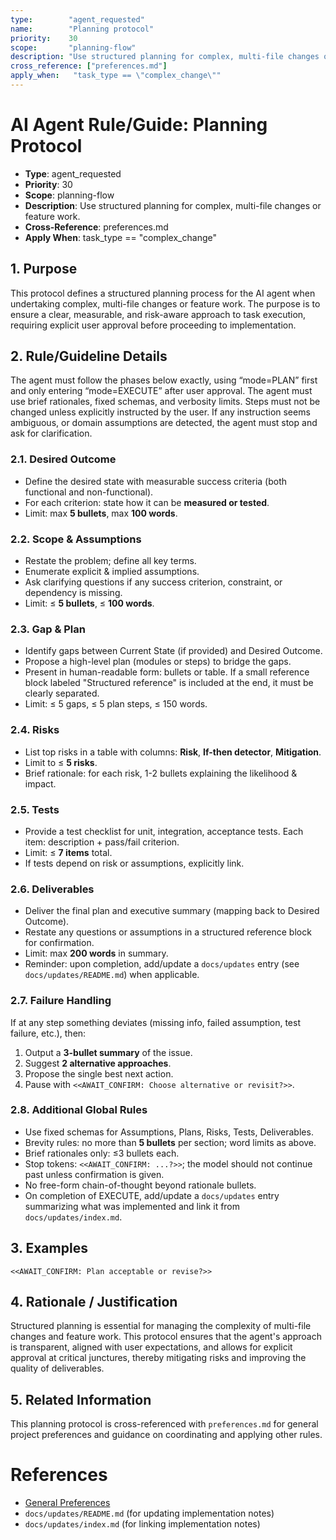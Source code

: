 ```yaml
---
type:        "agent_requested"
name:        "Planning protocol"
priority:    30
scope:       "planning-flow"
description: "Use structured planning for complex, multi-file changes or feature work."
cross_reference: ["preferences.md"]
apply_when:   "task_type == \"complex_change\""
---
```


# AI Agent Rule/Guide: Planning Protocol

- **Type**: agent_requested
- **Priority**: 30
- **Scope**: planning-flow
- **Description**: Use structured planning for complex, multi-file changes or feature work.
- **Cross-Reference**: preferences.md
- **Apply When**: task_type == "complex_change"

## 1. Purpose

This protocol defines a structured planning process for the AI agent when undertaking complex, multi-file changes or feature work. The purpose is to ensure a clear, measurable, and risk-aware approach to task execution, requiring explicit user approval before proceeding to implementation.

## 2. Rule/Guideline Details

The agent must follow the phases below exactly, using “mode=PLAN” first and only entering “mode=EXECUTE” after user approval. The agent must use brief rationales, fixed schemas, and verbosity limits. Steps must not be changed unless explicitly instructed by the user. If any instruction seems ambiguous, or domain assumptions are detected, the agent must stop and ask for clarification.

### 2.1. Desired Outcome

-   Define the desired state with measurable success criteria (both functional and non-functional).
-   For each criterion: state how it can be **measured or tested**.
-   Limit: max **5 bullets**, max **100 words**.

### 2.2. Scope & Assumptions

-   Restate the problem; define all key terms.
-   Enumerate explicit & implied assumptions.
-   Ask clarifying questions if any success criterion, constraint, or dependency is missing.
-   Limit: ≤ **5 bullets**, ≤ **100 words**.

### 2.3. Gap & Plan

-   Identify gaps between Current State (if provided) and Desired Outcome.
-   Propose a high-level plan (modules or steps) to bridge the gaps.
-   Present in human-readable form: bullets or table. If a small reference block labeled "Structured reference" is included at the end, it must be clearly separated.
-   Limit: ≤ 5 gaps, ≤ 5 plan steps, ≤ 150 words.

### 2.4. Risks

-   List top risks in a table with columns: **Risk**, **If-then detector**, **Mitigation**.
-   Limit to ≤ **5 risks**.
-   Brief rationale: for each risk, 1-2 bullets explaining the likelihood & impact.

### 2.5. Tests

-   Provide a test checklist for unit, integration, acceptance tests. Each item: description + pass/fail criterion.
-   Limit: ≤ **7 items** total.
-   If tests depend on risk or assumptions, explicitly link.

### 2.6. Deliverables

-   Deliver the final plan and executive summary (mapping back to Desired Outcome).
-   Restate any questions or assumptions in a structured reference block for confirmation.
-   Limit: max **200 words** in summary.
-   Reminder: upon completion, add/update a `docs/updates` entry (see `docs/updates/README.md`) when applicable.

### 2.7. Failure Handling

If at any step something deviates (missing info, failed assumption, test failure, etc.), then:

1.  Output a **3-bullet summary** of the issue.
2.  Suggest **2 alternative approaches**.
3.  Propose the single best next action.
4.  Pause with `<<AWAIT_CONFIRM: Choose alternative or revisit?>>`.

### 2.8. Additional Global Rules

-   Use fixed schemas for Assumptions, Plans, Risks, Tests, Deliverables.
-   Brevity rules: no more than **5 bullets** per section; word limits as above.
-   Brief rationales only: ≤3 bullets each.
-   Stop tokens: `<<AWAIT_CONFIRM: ...?>>`; the model should not continue past unless confirmation is given.
-   No free-form chain-of-thought beyond rationale bullets.
-   On completion of EXECUTE, add/update a `docs/updates` entry summarizing what was implemented and link it from `docs/updates/index.md`.

## 3. Examples

```
<<AWAIT_CONFIRM: Plan acceptable or revise?>>
```

## 4. Rationale / Justification

Structured planning is essential for managing the complexity of multi-file changes and feature work. This protocol ensures that the agent's approach is transparent, aligned with user expectations, and allows for explicit approval at critical junctures, thereby mitigating risks and improving the quality of deliverables.

## 5. Related Information

This planning protocol is cross-referenced with `preferences.md` for general project preferences and guidance on coordinating and applying other rules.

# References

-   [General Preferences](AGENT-GUIDE-General-Preferences.md)
-   `docs/updates/README.md` (for updating implementation notes)
-   `docs/updates/index.md` (for linking implementation notes)
